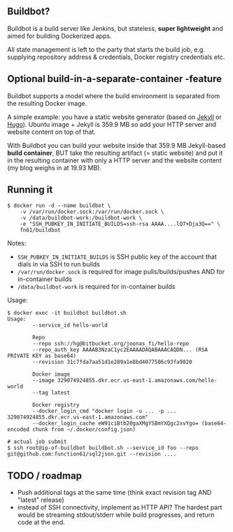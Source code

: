 Buildbot?
---------

Buildbot is a build server like Jenkins, but stateless, **super lightweight** and aimed for building Dockerized apps.

All state management is left to the party that starts the build job, e.g. supplying repository address & credentials,
Docker registry credentials etc.

Optional build-in-a-separate-container -feature
-----------------------------------------------

Buildbot supports a model where the build environment is separated from the resulting Docker image.

A simple example: you have a static website generator (based on [Jekyll](https://jekyllrb.com/)
or [Hugo](https://gohugo.io/)). Ubuntu image + Jekyll is 359.9 MB so add your HTTP server and website content on top of that.

With Buildbot you can build your website inside that 359.9 MB Jekyll-based **build container**, BUT take the
resulting artifact (= static website) and put it in the resulting container with only a HTTP server and the website content
(my blog weighs in at 19.93 MB).


Running it
----------

```
$ docker run -d --name buildbot \
	-v /var/run/docker.sock:/var/run/docker.sock \
	-v /data/buildbot-work:/buildbot-work \
	-e "SSH_PUBKEY_IN_INITIATE_BUILDS=ssh-rsa AAAA....lQ7+Dja3Q==" \
	fn61/buildbot
```

Notes:

- `SSH_PUBKEY_IN_INITIATE_BUILDS` is SSH public key of the account that dials in via SSH to run builds
- `/var/run/docker.sock` is required for image pulls/builds/pushes AND for in-container builds
- `/data/buildbot-work` is required for in-container builds

Usage:

```
$ docker exec -it buildbot buildbot.sh
Usage:
        --service_id hello-world

        Repo
        --repo ssh://hg@bitbucket.org/joonas_fi/hello-repo
        --repo_auth_key AAAAB3NzaC1yc2EAAAADAQABAAACAQDN... (RSA PRIVATE KEY as base64)
        --revision 31c7fda7aa51d1e289a1e8bd4077506c93fa9820

        Docker image
        --image 329074924855.dkr.ecr.us-east-1.amazonaws.com/hello-world
        --tag latest

        Docker registry
        --docker_login_cmd "docker login -u ... -p ... 329074924855.dkr.ecr.us-east-1.amazonaws.com"
        --docker_login_cache eW91ciBtb20gaXMgYSBmYXQgc2xvYgo= (base64-encoded chunk from ~/.docker/config.json)

# actual job submit
$ ssh root@ip-of-buildbot buildbot.sh --service_id foo --repo git@github.com:function61/sql2json.git --revision ....
```


TODO / roadmap
--------------

- Push additional tags at the same time (think exact revision tag AND "latest" release)
- instead of SSH connectivity, implement as HTTP API? The hardest part would be streaming
  stdout/stderr while build progresses, and return code at the end.
